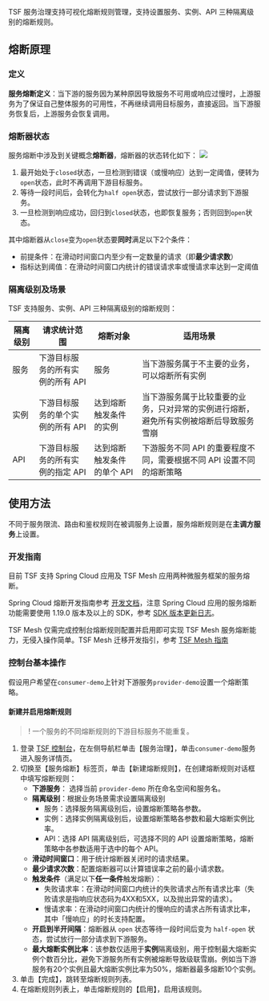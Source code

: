 TSF 服务治理支持可视化熔断规则管理，支持设置服务、实例、API 三种隔离级别的熔断规则。

## 熔断原理

### 定义
**服务熔断定义**：当下游的服务因为某种原因导致服务不可用或响应过慢时，上游服务为了保证自己整体服务的可用性，不再继续调用目标服务，直接返回。当下游服务恢复后，上游服务会恢复调用。

### 熔断器状态
服务熔断中涉及到关键概念**熔断器**，熔断器的状态转化如下：
![](https://main.qcloudimg.com/raw/53bf4d129a01ece7b8a7ff9f4ba7285f.png)
1. 最开始处于`closed`状态，一旦检测到错误（或慢响应）达到一定阈值，便转为`open`状态，此时不再调用下游目标服务。
2. 等待一段时间后，会转化为`half open`状态，尝试放行一部分请求到下游服务。
3. 一旦检测到响应成功，回归到`closed`状态，也即恢复服务；否则回到`open`状态。

其中熔断器从`close`变为`open`状态要**同时**满足以下2个条件：
- 前提条件：在滑动时间窗口内至少有一定数量的请求（即**最少请求数**）
- 指标达到阈值：在滑动时间窗口内统计的错误请求率或慢请求率达到一定阈值 

### 隔离级别及场景
TSF 支持服务、实例、API 三种隔离级别的熔断规则：

|隔离级别|请求统计范围|熔断对象|适用场景|
|----|-----|-----|-----|
|服务|下游目标服务的所有实例的所有 API|服务|当下游服务属于不主要的业务，可以熔断所有实例|
|实例|下游目标服务的单个实例的所有 API|达到熔断触发条件的实例|当下游服务属于比较重要的业务，只对异常的实例进行熔断，避免所有实例被熔断后导致服务雪崩|
|API|下游目标服务的所有实例的指定 API|达到熔断触发条件的单个 API|下游服务不同 API 的重要程度不同，需要根据不同 API 设置不同的熔断策略|


## 使用方法
不同于服务限流、路由和鉴权规则在被调服务上设置，服务熔断规则是在**主调方服务**上设置。

### 开发指南
目前 TSF 支持 Spring Cloud 应用及 TSF Mesh 应用两种微服务框架的服务熔断。

Spring Cloud 熔断开发指南参考 [开发文档](https://cloud.tencent.com/document/product/649/40581)，注意 Spring Cloud 应用的服务熔断功能需要使用 1.19.0 版本及以上的 SDK，参考 [SDK 版本更新日志](https://cloud.tencent.com/document/product/649/38982)。

TSF Mesh 仅需完成控制台熔断规则配置并启用即可实现 TSF Mesh 服务熔断能力，无侵入操作简单。TSF Mesh 迁移开发指引，参考 [TSF Mesh 指南](https://cloud.tencent.com/document/product/649/17928)

### 控制台基本操作  
假设用户希望在`consumer-demo`上针对下游服务`provider-demo`设置一个熔断策略。

#### 新建并启用熔断规则
>!
>一个服务的不同熔断规则的下游目标服务不能重复。

1. 登录 [TSF 控制台](https://console.cloud.tencent.com/tsf)，在左侧导航栏单击【服务治理】，单击`consumer-demo`服务进入服务详情页。
2. 切换至【服务熔断】标签页，单击【新建熔断规则】，在创建熔断规则对话框中填写熔断规则：
   - **下游服务**： 选择当前 `provider-demo` 所在命名空间和服务名。
   - **隔离级别**：根据业务场景需求设置隔离级别
     - 服务：选择服务隔离级别后，设置熔断策略各参数。
     - 实例：选择实例隔离级别后，设置熔断策略各参数和最大熔断实例比率。
     - API：选择 API 隔离级别后，可选择不同的 API 设置熔断策略，熔断策略中各参数适用于选中的每个 API。
   - **滑动时间窗口**：用于统计熔断器关闭时的请求结果。
   - **最少请求次数**：配置熔断器可以计算错误率之前的最小请求数。
   - **触发条件**（满足以下**任一条件**触发熔断）：
     - 失败请求率：在滑动时间窗口内统计的失败请求占所有请求比率（失败请求是指响应状态码为4XX和5XX，以及抛出异常的请求）。
     - 慢请求率：在滑动时间窗口内统计的慢响应的请求占所有请求比率，其中「慢响应」的时长支持配置。
   - **开启到半开间隔**：熔断器从 `open` 状态等待一段时间后变为 `half-open` 状态，尝试放行一部分请求到下游服务。
   - **最大熔断实例比率**：该参数仅适用于**实例**隔离级别，用于控制最大熔断实例个数百分比，避免下游服务所有实例被熔断导致级联雪崩。例如当下游服务有20个实例且最大熔断实例比率为50%，熔断器最多熔断10个实例。
3. 单击【完成】，跳转至熔断规则列表。
4. 在熔断规则列表上，单击熔断规则的【启用】，启用该规则。



  


